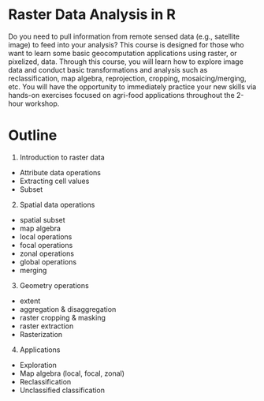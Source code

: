 # Raster Data Analysis in R
Do you need to pull information from remote sensed data (e.g., satellite image) to feed into your analysis? This course is designed for those who want to learn some basic geocomputation applications using raster, or pixelized, data. Through this course, you will learn how to explore image data and conduct basic transformations and analysis such as reclassification, map algebra, reprojection, cropping, mosaicing/merging, etc. You will have the opportunity to immediately practice your new skills via hands-on exercises focused on agri-food applications throughout the 2-hour workshop. 

# Outline
1. Introduction to raster data
- Attribute data operations
- Extracting cell values
- Subset
2. Spatial data operations
- spatial subset
- map algebra
- local operations
- focal operations
- zonal operations
- global operations
- merging
3. Geometry operations
- extent
- aggregation & disaggregation
- raster cropping & masking
- raster extraction
- Rasterization
4. Applications
- Exploration
- Map algebra (local, focal, zonal)
- Reclassification
- Unclassified classification
